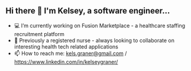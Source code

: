 ## Hi there 👋 I'm Kelsey, a software engineer...
<!--
**kels-graner/kels-graner** is a ✨ _special_ ✨ repository because its `README.md` (this file) appears on your GitHub profile.
-->

- 💻 I’m currently working on Fusion Marketplace - a healthcare staffing recruitment platform
- 🏥 Previously a registered nurse - always looking to collaborate on interesting health tech related applications
- 📫 How to reach me: kels.graner@gmail.com  /  https://www.linkedin.com/in/kelseygraner/

